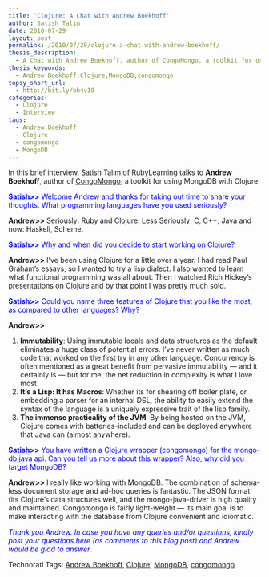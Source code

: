 ```yaml
---
title: 'Clojure: A Chat with Andrew Boekhoff'
author: Satish Talim
date: 2010-07-29
layout: post
permalink: /2010/07/29/clojure-a-chat-with-andrew-boekhoff/
thesis_description:
  - A Chat with Andrew Boekhoff, author of CongoMongo, a toolkit for using MongoDB with Clojure.
thesis_keywords:
  - Andrew Boekhoff,Clojure,MongoDB,congomongo
topsy_short_url:
  - http://bit.ly/bh4v19
categories:
  - Clojure
  - Interview
tags:
  - Andrew Boekhoff
  - Clojure
  - congomongo
  - MongoDB
---
```

<div>
  <p class="alert">
    In this brief interview, Satish Talim of RubyLearning talks to <b>Andrew Boekhoff</b>, author of <a href="http://github.com/somnium/congomongo">CongoMongo</a>, a toolkit for using MongoDB with Clojure.
  </p>
  
  <p>
    <span style="color:#0000FF;"><strong>Satish>></strong> Welcome Andrew and thanks for taking out time to share your thoughts. What programming languages have you used seriously?</span>
  </p>
  
  <p>
    <strong>Andrew>></strong> Seriously: Ruby and Clojure. Less Seriously: C, C++, Java and now: Haskell, Scheme.
  </p>
  
  <p>
    <span style="color:#0000FF;"><strong>Satish>></strong> Why and when did you decide to start working on Clojure?</span>
  </p>
  
  <p>
    <strong>Andrew>></strong> I&#8217;ve been using Clojure for a little over a year. I had read Paul Graham&#8217;s essays, so I wanted to try a lisp dialect. I also wanted to learn what functional programming was all about. Then I watched Rich Hickey&#8217;s presentations on Clojure and by that point I was pretty much sold.
  </p>
  
  <p>
    <span style="color:#0000FF;"><strong>Satish>></strong> Could you name three features of Clojure that you like the most, as compared to other languages? Why?</span>
  </p>
  
  <p>
    <strong>Andrew>></strong>
  </p>
  
  <ol>
    <li>
      <b>Immutability</b>: Using immutable locals and data structures as the default eliminates a huge class of potential errors. I&#8217;ve never written as much code that worked on the first try in any other language. Concurrency is often mentioned as a great benefit from pervasive immutability &#8212; and it certainly is &#8212; but for me, the net reduction in complexity is what I love most.
    </li>
    <li>
      <b>It&#8217;s a Lisp: It has Macros</b>: Whether its for shearing off boiler plate, or embedding a parser for an internal DSL, the ability to easily extend the syntax of the language is a uniquely expressive trait of the lisp family.
    </li>
    <li>
      <b>The immense practicality of the JVM</b>: By being hosted on the JVM, Clojure comes with batteries-included and can be deployed anywhere that Java can (almost anywhere).
    </li>
  </ol>
  
  <p>
    <span style="color:#0000FF;"><strong>Satish>></strong> You have written a Clojure wrapper (congomongo) for the mongo-db java api. Can you tell us more about this wrapper? Also, why did you target MongoDB?</span>
  </p>
  
  <p>
    <strong>Andrew>></strong> I really like working with MongoDB. The combination of schema-less document storage and ad-hoc queries is fantastic. The JSON format fits Clojure&#8217;s data structures well, and the mongo-java-driver is high quality and maintained. Congomongo is fairly light-weight &#8212; its main goal is to make interacting with the database from Clojure convenient and idiomatic.
  </p>
  
  <p>
    <span style="color:#0000FF;"><em>Thank you Andrew. In case you have any queries and/or questions, kindly post your questions here (as comments to this blog post) and Andrew would be glad to answer.</em></span>
  </p>
</div>

Technorati Tags: <a href="http://technorati.com/tag/Andrew+Boekhoff" rel="tag">Andrew Boekhoff</a>, <a href="http://technorati.com/tag/Clojure" rel="tag">Clojure</a>, <a href="http://technorati.com/tag/MongoDB" rel="tag">MongoDB</a>, <a href="http://technorati.com/tag/congomongo" rel="tag">congomongo</a>
